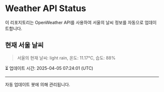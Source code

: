 
# Weather API Status

이 리포지토리는 OpenWeather API를 사용하여 서울의 날씨 정보를 자동으로 업데이트합니다.

## 현재 서울 날씨
> 서울의 현재 날씨: light rain, 온도: 11.17°C, 습도: 88%

⏳ 업데이트 시간: 2025-04-05 07:24:01 (UTC)

---
자동 업데이트 봇에 의해 관리됩니다.
